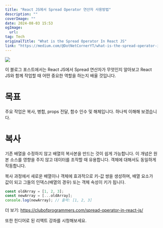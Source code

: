 ```yaml
---
title: "React JS에서 Spread Operator 연산자 사용방법"
description: ""
coverImage: ""
date: 2024-08-03 15:53
ogImage: 
  url: 
tag: Tech
originalTitle: "What is the Spread Operator In React JS"
link: "https://medium.com/@DotNetCornerYT/what-is-the-spread-operator-in-react-js-25f6783710a3"
---
```




<img src="/assets/img/WhatistheSpreadOperatorInReactJS_0.png" />

이 블로그 포스트에서는 React JS에서 Spread 연산자가 무엇인지 알아보고 React JS와 함께 작업할 때 어떤 중요한 역할을 하는지 배울 것입니다.

# 목표

주요 작업은 복사, 병합, props 전달, 함수 인수 및 해체입니다. 하나씩 이해해 보겠습니다.

<div class="content-ad"></div>

# 복사

기존 배열을 수정하지 않고 배열의 복사본을 만드는 것이 쉽게 가능합니다. 이 개념은 원본 소스를 영향을 주지 않고 데이터를 조작할 때 유용합니다. 객체에 대해서도 동일하게 작동합니다.

복사 과정에서 새로운 배열이나 객체에 효과적으로 키-값 쌍을 생성하며, 배열 요소가 값이 되고 그들의 인덱스(배열의 경우) 또는 객체 속성이 키가 됩니다.

```js
const oldArray = [1, 2, 3];
const newArray = [...oldArray];
console.log(newArray); // 출력: [1, 2, 3]
```

<div class="content-ad"></div>

더 보기: https://clubofprogrammers.com/spread-operator-in-react-js/

또한 힌디어로 된 리액트 강좌를 시청해보세요.
